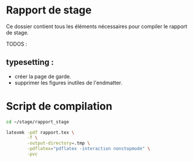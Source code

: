Rapport de stage
================

Ce dossier contient tous les éléments nécessaires pour compiler le rapport
de stage.

TODOS :

## typesetting :

-  créer la page de garde.
-  supprimer les figures inutiles de l'endmatter.

# Script de compilation

```sh
cd ~/stage/rapport_stage

latexmk -pdf rapport.tex \
        -f \
        -output-directory=.tmp \
        -pdflatex="pdflatex -interaction nonstopmode" \
        -pvc
```

